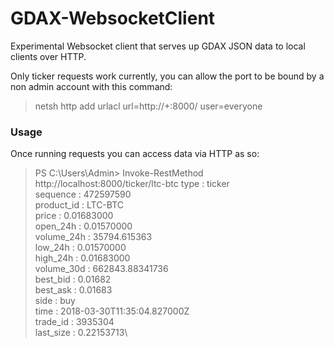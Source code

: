 
# GDAX-WebsocketClient

Experimental Websocket client that serves up GDAX JSON data to local clients over HTTP.

Only ticker requests work currently, you can allow the port to be bound by a non admin account with this command:
>netsh http add urlacl url=http://+:8000/ user=everyone

### Usage
Once running requests you can access data via HTTP as so:

  
> PS C:\Users\Admin> Invoke-RestMethod http://localhost:8000/ticker/ltc-btc
type : ticker\
sequence : 472597590\
product_id : LTC-BTC\
price : 0.01683000\
open_24h : 0.01570000\
volume_24h : 35794.615363\
low_24h : 0.01570000\
high_24h : 0.01683000\
volume_30d : 662843.88341736\
best_bid : 0.01682\
best_ask : 0.01683\
side : buy\
time : 2018-03-30T11:35:04.827000Z\
trade_id : 3935304\
last_size : 0.22153713\